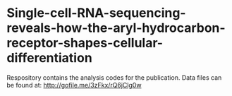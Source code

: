 # Single-cell-RNA-sequencing-reveals-how-the-aryl-hydrocarbon-receptor-shapes-cellular-differentiation
Respository contains the analysis codes for the publication.
Data files can be found at: http://gofile.me/3zFkx/rQ6jClg0w



